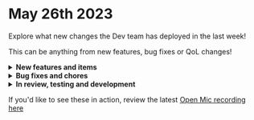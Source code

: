 # May 26th 2023

Explore what new changes the Dev team has deployed in the last week!

This can be anything from new features, bug fixes or QoL changes!

<details>

<summary><strong>New features and items</strong></summary>

* Jinja live editor loading bar
* Expose vars in crate trigger UI

</details>

<details>

<summary><strong>Bug fixes and chores</strong></summary>

* Fixed Microsoft Graph installation bug
* Fixed With-Items deadlock bug

</details>

<details>

<summary><strong>In review, testing and development</strong></summary>

* Crates filtering
* Sophos integration
* Action to parse HTML and XML

</details>

If you'd like to see these in action, review the latest [Open Mic recording here](../roc-open-mics/may-26th-2023-automation-and-terrifying-space-chickens.md)
